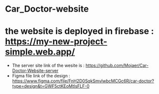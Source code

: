 # Car_Doctor-website
# the website is deployed in firebase : https://my-new-project-simple.web.app/
* The server site link of the wesite is : https://github.com/Mojaer/Car-Doctor-Website-server
* Figma file link of the design : https://www.figma.com/file/FnH2D0SqkSmvlwbcMCGc6R/car-doctor?type=design&t=GWF5ctKEoMtlsFLF-0
